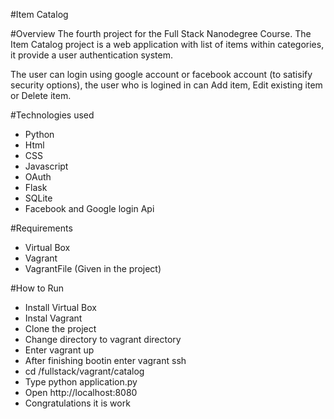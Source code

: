 #Item Catalog

#Overview
The fourth project for the Full Stack Nanodegree Course.
The Item Catalog project is a web application with list of items within categories, it provide a user authentication system.

The user can login using google account or facebook account (to satisify security options), the user who is logined in can Add item, Edit existing item or Delete item.

#Technologies used
- Python
- Html
- CSS
- Javascript
- OAuth
- Flask
- SQLite
- Facebook and Google login Api

#Requirements
- Virtual Box
- Vagrant
- VagrantFile (Given in the project)


#How to Run
- Install Virtual Box
- Instal Vagrant
- Clone the project
- Change directory to vagrant directory
- Enter vagrant up
- After finishing bootin enter vagrant ssh
- cd /fullstack/vagrant/catalog
- Type python application.py
- Open http://localhost:8080
- Congratulations it is work

